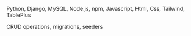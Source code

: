 Python, Django, MySQL, Node.js, npm, Javascript, Html, Css, Tailwind, TablePlus

CRUD operations, migrations, seeders
